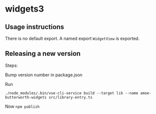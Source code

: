 # widgets3

## Usage instructions

There is no default export.  A named export `WidgetView` is exported.

## Releasing a new version

Steps:

Bump version number in package.json

Run 

    ./node_modules/.bin/vue-cli-service build --target lib --name amoe-butterworth-widgets src/library-entry.ts

Now `npm publish`
